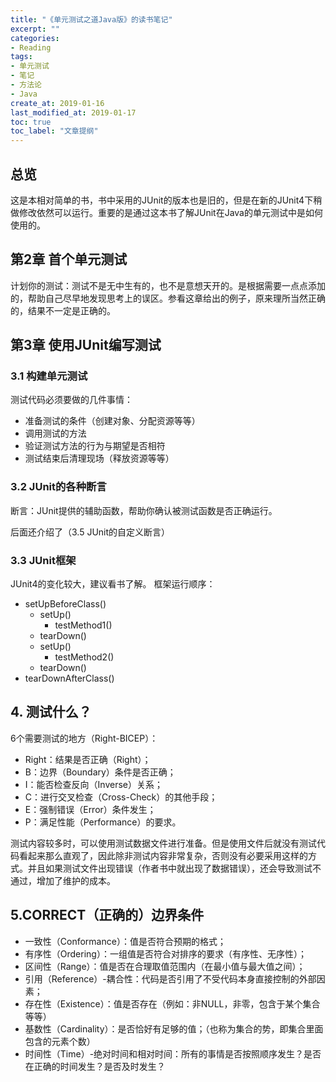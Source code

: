 ```yaml
---
title: "《单元测试之道Java版》的读书笔记"
excerpt: ""
categories:
- Reading
tags:
- 单元测试
- 笔记
- 方法论
- Java
create_at: 2019-01-16
last_modified_at: 2019-01-17
toc: true
toc_label: "文章提纲"
---
```


## 总览
这是本相对简单的书，书中采用的JUnit的版本也是旧的，但是在新的JUnit4下稍做修改依然可以运行。重要的是通过这本书了解JUnit在Java的单元测试中是如何使用的。

## 第2章 首个单元测试
计划你的测试：测试不是无中生有的，也不是意想天开的。是根据需要一点点添加的，帮助自己尽早地发现思考上的误区。参看这章给出的例子，原来理所当然正确的，结果不一定是正确的。

## 第3章 使用JUnit编写测试
### 3.1 构建单元测试
测试代码必须要做的几件事情：
* 准备测试的条件（创建对象、分配资源等等）
* 调用测试的方法
* 验证测试方法的行为与期望是否相符
* 测试结束后清理现场（释放资源等等）
### 3.2 JUnit的各种断言
断言：JUnit提供的辅助函数，帮助你确认被测试函数是否正确运行。

后面还介绍了（3.5 JUnit的自定义断言）

### 3.3 JUnit框架
JUnit4的变化较大，建议看书了解。
框架运行顺序：
* setUpBeforeClass()
  * setUp()
    * testMethod1()
  * tearDown()
  * setUp()
    * testMethod2()
  * tearDown()
* tearDownAfterClass()

## 4. 测试什么？
6个需要测试的地方（Right-BICEP）：
* Right：结果是否正确（Right）；
* B：边界（Boundary）条件是否正确；
* I：能否检查反向（Inverse）关系；
* C：进行交叉检查（Cross-Check）的其他手段；
* E：强制错误（Error）条件发生；
* P：满足性能（Performance）的要求。

测试内容较多时，可以使用测试数据文件进行准备。但是使用文件后就没有测试代码看起来那么直观了，因此除非测试内容非常复杂，否则没有必要采用这样的方式。并且如果测试文件出现错误（作者书中就出现了数据错误），还会导致测试不通过，增加了维护的成本。

## 5.CORRECT（正确的）边界条件
* 一致性（Conformance）：值是否符合预期的格式；
* 有序性（Ordering）：一组值是否符合对排序的要求（有序性、无序性）；
* 区间性（Range）：值是否在合理取值范围内（在最小值与最大值之间）；
* 引用（Reference）-耦合性：代码是否引用了不受代码本身直接控制的外部因素；
* 存在性（Existence）：值是否存在（例如：非NULL，非零，包含于某个集合等等）
* 基数性（Cardinality）：是否恰好有足够的值；（也称为集合的势，即集合里面包含的元素个数）
* 时间性（Time）-绝对时间和相对时间：所有的事情是否按照顺序发生？是否在正确的时间发生？是否及时发生？

